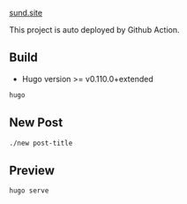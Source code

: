 [sund.site](https://sund.site)

This project is auto deployed by Github Action.

## Build

- Hugo version >= v0.110.0+extended

```bash
hugo
```

## New Post

```bash
./new post-title
```

## Preview

```bash
hugo serve
```
